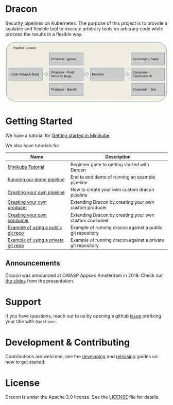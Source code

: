 # Dracon

Security pipelines on Kubernetes. The purpose of this project is to provide a
scalable and flexible tool to execute arbitrary tools on arbitrary code while
process the results in a flexible way.

![](docs/images/dracon-pipeline.png)

# Getting Started

We have a tutorial for [Getting started in Minikube](docs/getting-started/minikube.md).

We also have tutorials for

| Name                                                     | Description                                                |
| -------------------------------------------------------- | ---------------------------------------------------------- |
| [Minikube Tutorial][tut-minikube]                        | Beginner guite to getting started with Darcon              |
| [Running our demo pipeline][tut-running-demos]           | End to end demo of running an example pipeline             |
| [Creating your own pipeline][tut-own-pipeline]           | How to create your own custom dracon pipeline              |
| [Creating your own producer][tut-own-producer]           | Extending Dracon by creating your own custom producer      |
| [Creating your own consumer][tut-own-consumer]           | Extending Dracon by creating your own custom consumer      |
| [Example of using a public git repo ][tut-public-repo]   | Example of running dracon against a public git repository  |
| [Example of using a private git repo ][tut-private-repo] | Example of running dracon against a private git repository |

## Announcements

Dracon was announced at OWASP Appsec Amsterdam in 2019. Check out [the slides](docs/Dracon-OWASP-Presentation-export.pdf)
from the presentation.

# Support

If you have questions, reach out to us by opening a github [issue](https://github.com/thought-machine/dracon/issues/new?title=Question:%20&labels=question)
prefixing your title with `Question:`.

# Development & Contributing

Contributions are welcome, see the [developing](docs/contributers/DEVELOPING.md)
and [releasing](docs/contributers/RELEASES.md) guides on how to get started.

# License

Dracon is under the Apache 2.0 license. See the [LICENSE](LICENSE) file for
details.

[tut-minikube]: docs/getting-started/minikube.md
[tut-own-pipeline]: docs/getting-started/tutorials/constructing-your-own-pipeline.md
[tut-own-consumer]: docs/getting-started/tutorials/creating-your-own-consumer.md
[tut-own-producer]: docs/getting-started/tutorials/creating-your-own-producer.md
[tut-private-repo]: docs/getting-started/tutorials/running-demo-against-private-repository.md
[tut-public-repo]: docs/getting-started/tutorials/running-demo-against-public-repository.md
[tut-running-demos]: docs/getting-started/tutorials/running-demos.md
